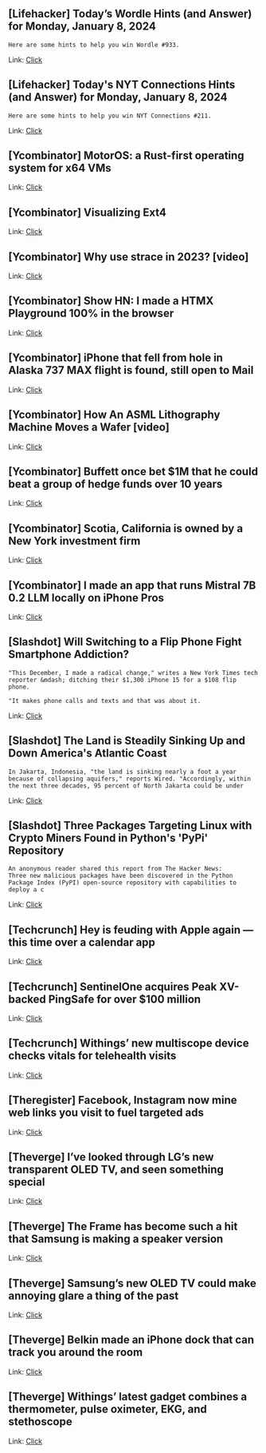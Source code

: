 ## [Lifehacker] Today’s Wordle Hints (and Answer) for Monday, January 8, 2024
```
Here are some hints to help you win Wordle #933.
```

Link: [Click](https://lifehacker.com/entertainment/wordle-answer-today-january-8-2024)

## [Lifehacker] Today's NYT Connections Hints (and Answer) for Monday, January 8, 2024
```
Here are some hints to help you win NYT Connections #211.
```

Link: [Click](https://lifehacker.com/entertainment/nyt-connections-answer-today-january-8-2024)

## [Ycombinator] MotorOS: a Rust-first operating system for x64 VMs
Link: [Click](https://github.com/moturus/motor-os)

## [Ycombinator] Visualizing Ext4
Link: [Click](https://buredoranna.github.io/linux/ext4/2020/01/09/ext4-viz.html)

## [Ycombinator] Why use strace in 2023? [video]
Link: [Click](https://media.ccc.de/v/all-systems-go-2023-228-why-would-you-still-want-to-use-strace-in-2023-)

## [Ycombinator] Show HN: I made a HTMX Playground 100% in the browser
Link: [Click](https://lassebomh.github.io/htmx-playground/)

## [Ycombinator] iPhone that fell from hole in Alaska 737 MAX flight is found, still open to Mail
Link: [Click](https://twitter.com/SeanSafyre/status/1744138937239822685)

## [Ycombinator] How An ASML Lithography Machine Moves a Wafer [video]
Link: [Click](https://www.youtube.com/watch?v=1fOA85xtYxs)

## [Ycombinator] Buffett once bet $1M that he could beat a group of hedge funds over 10 years
Link: [Click](https://finance.yahoo.com/news/warren-buffett-once-bet-1m-113000485.html)

## [Ycombinator] Scotia, California is owned by a New York investment firm
Link: [Click](https://www.newyorker.com/news/us-journal/scotia-the-california-town-owned-by-a-new-york-investment-firm)

## [Ycombinator] I made an app that runs Mistral 7B 0.2 LLM locally on iPhone Pros
Link: [Click](https://apps.apple.com/us/app/offline-chat-private-ai/id6474077941)

## [Slashdot] Will Switching to a Flip Phone Fight Smartphone Addiction?
```
"This December, I made a radical change," writes a New York Times tech reporter &mdash; ditching their $1,300 iPhone 15 for a $108 flip phone. 

"It makes phone calls and texts and that was about it. 
```

Link: [Click](https://mobile.slashdot.org/story/24/01/08/055233/will-switching-to-a-flip-phone-fight-smartphone-addiction?utm_source=rss1.0mainlinkanon&utm_medium=feed)

## [Slashdot] The Land is Steadily Sinking Up and Down America's Atlantic Coast
```
In Jakarta, Indonesia, "the land is sinking nearly a foot a year because of collapsing aquifers," reports Wired. "Accordingly, within the next three decades, 95 percent of North Jakarta could be under
```

Link: [Click](https://news.slashdot.org/story/24/01/08/0231231/the-land-is-steadily-sinking-up-and-down-americas-atlantic-coast?utm_source=rss1.0mainlinkanon&utm_medium=feed)

## [Slashdot] Three Packages Targeting Linux with Crypto Miners Found in Python's 'PyPi' Repository
```
An anonymous reader shared this report from The Hacker News:
Three new malicious packages have been discovered in the Python Package Index (PyPI) open-source repository with capabilities to deploy a c
```

Link: [Click](https://developers.slashdot.org/story/24/01/08/0038210/three-packages-targeting-linux-with-crypto-miners-found-in-pythons-pypi-repository?utm_source=rss1.0mainlinkanon&utm_medium=feed)

## [Techcrunch] Hey is feuding with Apple again — this time over a calendar app
Link: [Click](https://techcrunch.com/2024/01/07/hey-is-feuding-with-apple-again-this-time-over-a-calendar-app/)

## [Techcrunch] SentinelOne acquires Peak XV-backed PingSafe for over $100 million
Link: [Click](https://techcrunch.com/2024/01/07/sentinelone-acquires-peak-xv-backed-pingsafe-for-over-100-million/)

## [Techcrunch] Withings’ new multiscope device checks vitals for telehealth visits
Link: [Click](https://techcrunch.com/2024/01/07/withings-new-multiscope-device-checks-vitals-for-telehealth-visits/)

## [Theregister] Facebook, Instagram now mine web links you visit to fuel targeted ads
Link: [Click](https://go.theregister.com/feed/www.theregister.com/2024/01/08/security_in_brief/)

## [Theverge] I’ve looked through LG’s new transparent OLED TV, and seen something special
Link: [Click](https://www.theverge.com/2024/1/8/24029590/lg-oled-t-transparent-tv-announced-specs-features)

## [Theverge] The Frame has become such a hit that Samsung is making a speaker version
Link: [Click](https://www.theverge.com/2024/1/7/24029243/samsung-music-frame-speaker-announced-specs-features)

## [Theverge] Samsung’s new OLED TV could make annoying glare a thing of the past
Link: [Click](https://www.theverge.com/2024/1/7/24028974/samsung-s95d-qd-oled-tv-announced-glare-free-screen)

## [Theverge] Belkin made an iPhone dock that can track you around the room
Link: [Click](https://www.theverge.com/2024/1/7/24023612/belkin-stand-pro-iphone-dockkit)

## [Theverge] Withings’ latest gadget combines a thermometer, pulse oximeter, EKG, and stethoscope
Link: [Click](https://www.theverge.com/2024/1/7/24022955/withings-beamo-multiscope-telehealth-ces-2024)
